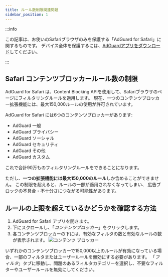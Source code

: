 ```yaml
---
title: ルール数制限関連問題
sidebar_position: 1
---
```


:::info

この記事は、お使いのSafariブラウザのみを保護する「AdGuard  for Safari」に関するものです。 デバイス全体を保護するには、[AdGuardアプリをダウンロード](https://agrd.io/download-kb-adblock)してください。

:::

## Safari コンテンツブロッカールール数の制限

AdGuard for Safari は、Content Blocking APIを使用して、Safariブラウザのページにフィルタリングルールを適用します。 現在、一つのコンテンツブロッカー拡張機能には、最大150,000ルールの使用が許可されています。

AdGuard for Safari には6つのコンテンツブロッカーがあります:

- AdGuard 一般
- AdGuard プライバシー
- AdGuard ソーシャル
- AdGuard セキュリティ
- AdGuard その他
- AdGuard カスタム

これで合計90万ものフィルタリングルールをできることになります。

ただし、**一つの拡張機能には最大150,000のルール**しか含めることができません。 この制限を超えると、ルールの一部が適用されなくなってしまい、 広告ブロックの不具合・不十分さにつながる可能性があります。

## ルールの上限を超えているかどうかを確認する方法

1. AdGuard for Safari アプリを開きます。
2. 下にスクロールし、「_コンテンツブロッカー_」をクリックします。
3. 各コンテンツブロッカーの下には、有効なフィルタの数と有効なルールの数が表示されます。
   ![コンテンツ ブロッカー](https://cdn.adtidy.org/content/Kb/ad_blocker/safari/adg-safari-cb.png)

いずれかのコンテンツブロッカーで150,000以上のルールが有効になっている場合、一部のフィルタまたはユーザールールを無効にする必要があります。 「_フィルタ_」タブに移動し、問題のあるフィルタカテゴリーを選択し、不要なフィルターやユーザールールを無効にしてください。
